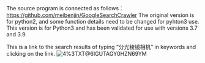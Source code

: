 The source program is connected as follows：https://github.com/meibenjin/GoogleSearchCrawler
The original version is for python2, and some function details need to be changed for pyhton3 use.
This version is for Python3 and has been validated for use with versions 3.7 and 3.9.

This is a link to the search results of typing “分光棱镜相机” in keywords and clicking on the link.
![4%3TXT@6IGUTAGY0HZN69YM](https://github.com/user-attachments/assets/632c3fa2-a8f1-404e-bd95-ef79859fb287)

